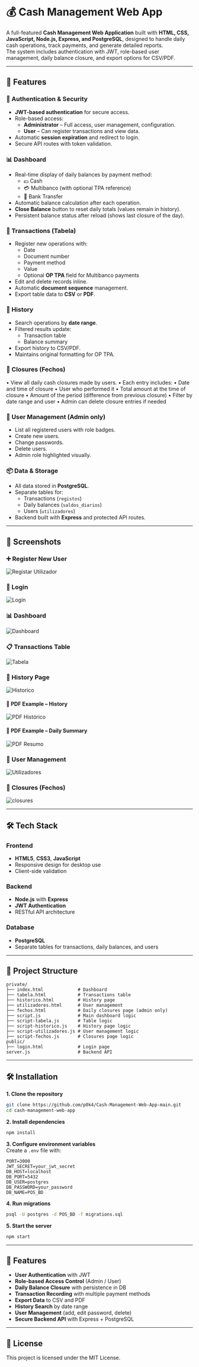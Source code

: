# 💰 Cash Management Web App

A full-featured **Cash Management Web Application** built with **HTML, CSS, JavaScript, Node.js, Express, and PostgreSQL**, designed to handle daily cash operations, track payments, and generate detailed reports.  
The system includes authentication with JWT, role-based user management, daily balance closure, and export options for CSV/PDF.

---

## 🚀 Features

### 🔐 Authentication & Security

- **JWT-based authentication** for secure access.
- Role-based access:
  - **Administrator** – Full access, user management, configuration.
  - **User** – Can register transactions and view data.
- Automatic **session expiration** and redirect to login.
- Secure API routes with token validation.

### 📊 Dashboard

- Real-time display of daily balances by payment method:
  - 💵 Cash
  - 💳 Multibanco (with optional TPA reference)
  - 🔄 Bank Transfer
- Automatic balance calculation after each operation.
- **Close Balance** button to reset daily totals (values remain in history).
- Persistent balance status after reload (shows last closure of the day).

### 🧾 Transactions (Tabela)

- Register new operations with:
  - Date
  - Document number
  - Payment method
  - Value
  - Optional **OP TPA** field for Multibanco payments
- Edit and delete records inline.
- Automatic **document sequence** management.
- Export table data to **CSV** or **PDF**.

### 📜 History

- Search operations by **date range**.
- Filtered results update:
  - Transaction table
  - Balance summary
- Export history to CSV/PDF.
- Maintains original formatting for OP TPA.

### 🧮 Closures (Fechos)

•	View all daily cash closures made by users.
•	Each entry includes:
• Date and time of closure
• User who performed it
• Total amount at the time of closure
• Amount of the period (difference from previous closure)
• Filter by date range and user
• Admin can delete closure entries if needed

### 👥 User Management (Admin only)

- List all registered users with role badges.
- Create new users.
- Change passwords.
- Delete users.
- Admin role highlighted visually.

### 📦 Data & Storage

- All data stored in **PostgreSQL**.
- Separate tables for:
  - Transactions (`registos`)
  - Daily balances (`saldos_diarios`)
  - Users (`utilizadores`)
- Backend built with **Express** and protected API routes.

---

## 📸 Screenshots

### ➕ Register New User

![Registar Utilizador](docs/images/registar_utilizador.png)

### 🔑 Login

![Login](./docs/images/login.png)

### 📊 Dashboard

![Dashboard](./docs/images/dashboard.png)

### 📋 Transactions Table

![Tabela](docs/images/Tabela.png)

### 📜 History Page

![Historico](docs/images/Historico.png)

#### 📄 PDF Example – History

![PDF Histórico](docs/images/historico_movimentos_2025-08-09_1.png)

#### 📄 PDF Example – Daily Summary

![PDF Resumo](docs/images/resumo_caixa_2025-08-09_1.png)

### 👥 User Management

![Utilizadores](docs/images/Utilizadores.png)

### 🧮 Closures (Fechos)

![closures](docs/images/fechos.png)

---

## 🛠️ Tech Stack

### Frontend

- **HTML5**, **CSS3**, **JavaScript**
- Responsive design for desktop use
- Client-side validation

### Backend

- **Node.js** with **Express**
- **JWT Authentication**
- RESTful API architecture

### Database

- **PostgreSQL**
- Separate tables for transactions, daily balances, and users

---

## 📂 Project Structure

```
private/
├── index.html             # Dashboard
├── tabela.html            # Transactions table
├── historico.html         # History page
├── utilizadores.html      # User management
├── fechos.html            # Daily closures page (admin only)
├── script.js              # Main dashboard logic
├── script-tabela.js       # Table logic
├── script-historico.js    # History page logic
├── script-utilizadores.js # User management logic
├── script-fechos.js       # Closures page logic
public/
├── login.html             # Login page
server.js                  # Backend API
```

---

## 🛠 Installation

**1. Clone the repository**

```bash
git clone https://github.com/p0k4/Cash-Management-Web-App-main.git
cd cash-management-web-app
```

**2. Install dependencies**

```bash
npm install
```

**3. Configure environment variables**  
Create a `.env` file with:

```plaintext
PORT=3000
JWT_SECRET=your_jwt_secret
DB_HOST=localhost
DB_PORT=5432
DB_USER=postgres
DB_PASSWORD=your_password
DB_NAME=POS_BD
```

**4. Run migrations**

```bash
psql -U postgres -d POS_BD -f migrations.sql
```

**5. Start the server**

```bash
npm start
```

---

## 🚀 Features

- **User Authentication** with JWT
- **Role-based Access Control** (Admin / User)
- **Daily Balance Closure** with persistence in DB
- **Transaction Recording** with multiple payment methods
- **Export Data** to CSV and PDF
- **History Search** by date range
- **User Management** (add, edit password, delete)
- **Secure Backend API** with Express + PostgreSQL

---

## 📜 License

This project is licensed under the MIT License.
